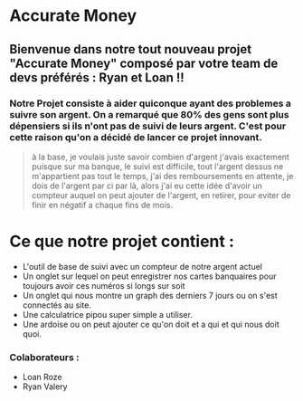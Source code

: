 # Accurate Money

## Bienvenue dans notre tout nouveau projet "Accurate Money" composé par votre team de devs préférés : Ryan et Loan !!

### Notre Projet consiste à aider quiconque ayant des problemes a suivre son argent. On a remarqué que 80% des gens sont plus dépensiers si ils n'ont pas de suivi de leurs argent. C'est pour cette raison qu'on a décidé de lancer ce projet innovant.


> à la base, je voulais juste savoir combien d'argent j'avais exactement puisque sur ma banque, le suivi est difficile, tout l'argent dessus ne m'appartient pas tout le temps, j'ai des remboursements en attente, je dois de l'argent par ci par là, alors j'ai eu cette idée d'avoir un compteur auquel on peut ajouter de l'argent, en retirer, pour eviter de finir en négatif a chaque fins de mois.

# Ce que notre projet contient :
- L'outil de base de suivi avec un compteur de notre argent actuel
- Un onglet sur lequel on peut enregistrer nos cartes banquaires pour toujours avoir ces numéros si longs sur soit
- Un onglet qui nous montre un graph des derniers 7 jours ou on s'est connectés au site.
- Une calculatrice pipou super simple a utiliser.
- Une ardoise ou on peut ajouter ce qu'on doit et a qui et qui nous doit quoi.


### Colaborateurs :
- Loan Roze
- Ryan Valery
